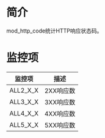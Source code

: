 # 简介

mod_http_code统计HTTP响应状态码。

# 监控项

| 监控项              | 描述                 |
| ------------------- |  ------------------- |
| ALL2_X_X            | 2XX响应数            |
| ALL3_X_X            | 3XX响应数            |
| ALL4_X_X            | 4XX响应数            |
| ALL5_X_X            | 5XX响应数            |
